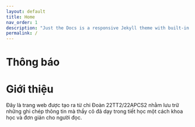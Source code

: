 ```yaml
---
layout: default
title: Home
nav_order: 1
description: "Just the Docs is a responsive Jekyll theme with built-in search that is easily customizable and hosted on GitHub Pages."
permalink: /
---
```


# Thông báo

# Giới thiệu

Đây là trang web được tạo ra từ chi Đoàn 22TT2/22APCS2 nhằm lưu trữ những ghi chép thông tin mà thầy cô đã dạy trong tiết học một cách khoa học và đơn giản cho người đọc.